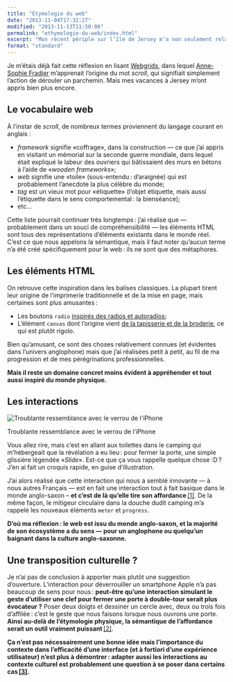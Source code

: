 ```yaml
---
title: "Étymologie du web"
date: "2013-11-04T17:32:27"
modified: "2013-11-13T11:50:06"
permalink: "ethymologie-du-web/index.html"
excerpt: "Mon récent périple sur l’île de Jersey m’a non seulement relaxé, mais aussi fait découvrir sous un nouveau jour certains éléments que j’utilise quotidiennement dans mon travail — et ce pour mon plus grand plaisir. [Lire la suite de «&nbsp;Étymologie du web&nbsp;» →](https://www.ffoodd.fr/ethymologie-du-web/)"
format: "standard"
---
```

Je m’étais déjà fait cette réflexion en lisant [Webgrids](https://www.ffoodd.fr/lecture-webgrids/ "Compte-rendu de lecture :&nbsp;Webgrids (nouvelle fenêtre)"), dans lequel [Anne-Sophie Fradier](https://twitter.com/Mitternacht "Anne-Sophie Fradier sur Twitter (nouvelle fenêtre)") m’apprenait l’origine du mot _scroll_, qui signifiait simplement l’action de dérouler un parchemin. Mais mes vacances à Jersey m’ont appris bien plus encore.

## Le vocabulaire web

À l’instar de _scroll_, de nombreux termes proviennent du langage courant en anglais :

* _framework_ signifie «coffrage», dans la construction — ce que j’ai appris en visitant un mémorial sur la seconde guerre mondiale, dans lequel était expliqué le labeur des ouvriers qui bâtissaient des murs en bétons à l’aide de «_wooden frameworks_»;
* _web_ signifie une «toile» (sous-entendu :&nbsp;d’araignée) qui est probablement l’anecdote la plus célèbre du monde;
* _tag_ est un vieux mot pour «étiquette» (l’objet étiquette, mais aussi l’étiquette dans le sens comportemental :&nbsp;la bienséance);
* etc…

Cette liste pourrait continuer très longtemps :&nbsp;j’ai réalisé que — probablement dans un souci de compréhensibilité — les éléments HTML sont tous des représentations d’éléments existants dans le monde réel. C’est ce que nous appelons la sémantique, mais il faut noter qu’aucun terme n’a été créé spécifiquement pour le web :&nbsp;ils ne sont que des métaphores.

## Les éléments HTML

On retrouve cette inspiration dans les balises classiques. La plupart tirent leur origine de l’imprimerie traditionnelle et de la mise en page, mais certaines sont plus amusantes :&nbsp;

* Les boutons `radio` [inspirés des radios et autoradios](http://fr.wikipedia.org/wiki/Bouton_radio "Les origines des boutons radio sur Wikipédia (nouvelle fenêtre)");
* L’élément `canvas` dont l’origine vient [de la tapisserie et de la broderie](http://fr.wikipedia.org/wiki/Canevas "Définition de canevas sur Wikipédia (nouvelle fenêtre)"), ce qui est plutôt rigolo.

Bien qu’amusant, ce sont des choses relativement connues (et évidentes dans l’univers anglophone) mais que j’ai réalisées petit à petit, au fil de ma progression et de mes pérégrinations professionnelles.

**Mais il reste un domaine concret moins évident à appréhender et tout aussi inspiré du monde physique.**

## Les interactions

![Troublante ressemblance avec le verrou de l'iPhone](/images/2013/11/slide-to-unlock.jpg)

Troublante ressemblance avec le verrou de l’iPhone

Vous allez rire, mais c’est en allant aux toilettes dans le camping qui m’hébergeait que la révélation a eu lieu :&nbsp;pour fermer la porte, une simple glissière légendée «_Slide_». Est-ce que ça vous rappelle quelque chose :D ? J’en ai fait un croquis rapide, en guise d’illustration.

J’ai alors réalisé que cette interaction qui nous a semblé innovante — à nous autres Français — est en fait une interaction tout à fait basique dans le monde anglo-saxon – **et c’est de là qu’elle tire son affordance** [\[1\]](https://www.ffoodd.fr/ethymologie-du-web/#note-1 "Sa capacité à suggérer son utilisation."). De la même façon, le mitigeur circulaire dans la douche dudit camping m’a rappelé les nouveaux éléments `meter` et `progress`.

**D’où ma réflexion :&nbsp;le web est issu du monde anglo-saxon, et la majorité de son écosystème a du sens — pour un anglophone ou quelqu’un baignant dans la culture anglo-saxonne.**

## Une transposition culturelle ?

Je n’ai pas de conclusion à apporter mais plutôt une suggestion d’ouverture. L’interaction pour déverrouiller un smartphone Apple n’a pas beaucoup de sens pour nous :&nbsp;**peut-être qu’une interaction simulant le geste d’utiliser une clef pour fermer une porte à double-tour serait plus évocateur ?** Poser deux doigts et dessiner un cercle avec, deux ou trois fois d’affilée :&nbsp;c’est le geste que nous faisons lorsque nous ouvrons une porte. **Ainsi au-delà de l’étymologie physique, la sémantique de l’affordance serait un outil vraiment puissant** [\[2\]](https://www.ffoodd.fr/ethymologie-du-web/#note-2 "Cet article rejoint une réflexion antérieure que j’avais intitulée la sémantique de l’interaction :&nbsp;c’est donc un sujet qui m’interroge et me fait avancer. URL de l'article :&nbsp;https://www.ffoodd.fr/semantique-de-l-interaction/").

**Ça n’est pas nécessairement une bonne idée mais l’importance du contexte dans l’efficacité d’une interface (et à fortiori d’une expérience utilisateur) n’est plus à démontrer :&nbsp;adapter aussi les interactions au contexte culturel est probablement une question à se poser dans certains cas [\[3\]](https://www.ffoodd.fr/ethymologie-du-web/#note-3 "Il est possible que ce sujet ait été théorisé par le passé, auquel cas donnez-moi de lecture via les commentaires :).").**